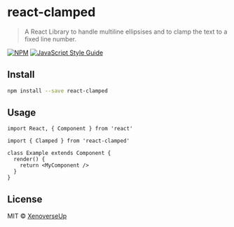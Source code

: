 # react-clamped

> A React Library to handle multiline ellipsises and to clamp the text to a fixed line number.

[![NPM](https://img.shields.io/npm/v/react-clamped.svg)](https://www.npmjs.com/package/react-clamped) [![JavaScript Style Guide](https://img.shields.io/badge/code_style-standard-brightgreen.svg)](https://standardjs.com)

## Install

```bash
npm install --save react-clamped
```

## Usage

```tsx
import React, { Component } from 'react'

import { Clamped } from 'react-clamped'

class Example extends Component {
  render() {
    return <MyComponent />
  }
}
```

## License

MIT © [XenoverseUp](https://github.com/XenoverseUp)

